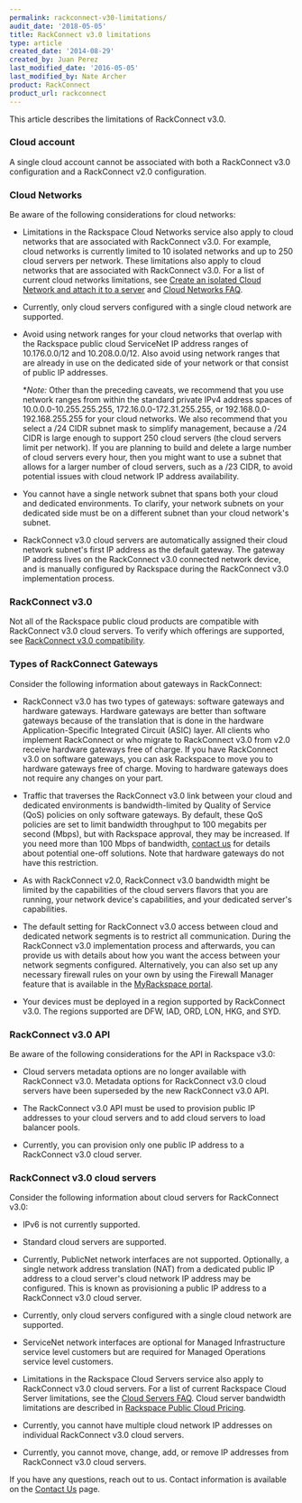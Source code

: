 ```yaml
---
permalink: rackconnect-v30-limitations/
audit_date: '2018-05-05'
title: RackConnect v3.0 limitations
type: article
created_date: '2014-08-29'
created_by: Juan Perez
last_modified_date: '2016-05-05'
last_modified_by: Nate Archer
product: RackConnect
product_url: rackconnect
---
```


This article describes the limitations of RackConnect v3.0.

### Cloud account

A single cloud account cannot be associated with both a RackConnect v3.0 configuration and a RackConnect v2.0 configuration.

### Cloud Networks

Be aware of the following considerations for cloud networks:

- Limitations in the Rackspace Cloud Networks service also apply to cloud networks that are associated with RackConnect v3.0. For example, cloud networks is currently limited to 10 isolated networks and up to 250 cloud servers per network. These limitations also apply to cloud networks that are associated with RackConnect v3.0. For a list of current cloud networks limitations, see [Create an isolated Cloud Network and attach it to a server](/how-to/create-an-isolated-cloud-network-and-attach-it-to-a-server) and [Cloud Networks FAQ](/how-to/cloud-networks-faq).

- Currently, only cloud servers configured with a single cloud network are supported.

- Avoid using network ranges for your cloud networks that overlap with the Rackspace public cloud ServiceNet IP address ranges of 10.176.0.0/12 and 10.208.0.0/12. Also avoid using network ranges that are already in use on the dedicated side of your network or that consist of public IP addresses.

  **Note:* Other than the preceding caveats, we recommend that you use network ranges from within the standard private IPv4 address spaces of 10.0.0.0-10.255.255.255, 172.16.0.0-172.31.255.255, or 192.168.0.0-192.168.255.255 for your cloud networks. We also recommend that you select a /24 CIDR subnet mask to simplify management, because a /24 CIDR is large enough to support 250 cloud servers (the cloud servers limit per network). If you are planning to build and delete a large number of cloud servers every hour, then you might want to use a subnet that allows for a larger number of cloud servers, such as a /23 CIDR, to avoid potential issues with cloud network IP address availability.

- You cannot have a single network subnet that spans both your cloud and dedicated environments. To clarify, your network subnets on your dedicated side must be on a different subnet than your cloud network's subnet.

- RackConnect v3.0 cloud servers are automatically assigned their cloud network subnet's first IP address as the default gateway. The gateway IP address lives on the RackConnect v3.0 connected network device, and is manually configured by Rackspace during the RackConnect v3.0 implementation process.

### RackConnect v3.0

Not all of the Rackspace public cloud products are compatible with RackConnect v3.0 cloud servers. To verify which offerings are supported, see [RackConnect v3.0 compatibility](/how-to/rackconnect-v30-compatibility).

### Types of RackConnect Gateways

Consider the following information about gateways in RackConnect:

- RackConnect v3.0 has two types of gateways: software gateways and hardware gateways. Hardware gateways are better than
software gateways because of the translation that is done in the hardware Application-Specific Integrated Circuit (ASIC) layer. All clients who implement RackConnect or who migrate to RackConnect v3.0 from v2.0 receive hardware gateways free  of charge. If you have RackConnect v3.0 on software gateways, you can ask Rackspace to move you to hardware gateways free of charge. Moving to hardware gateways does not require any changes on your part.
 
- Traffic that traverses the RackConnect v3.0 link between your cloud and dedicated environments is bandwidth-limited by  Quality of Service (QoS) policies on only software gateways. By default, these QoS policies are set to limit bandwidth throughput to 100 megabits per second (Mbps), but with Rackspace approval, they may be increased. If you need more than 100 Mbps of bandwidth, [contact us](/how-to/support/) for details about potential one-off solutions. Note that hardware gateways do not have this restriction.

- As with RackConnect v2.0, RackConnect v3.0 bandwidth might be limited by the capabilities of the cloud servers flavors that you are running, your network device's capabilities, and your dedicated server's capabilities.

- The default setting for RackConnect v3.0 access between cloud and dedicated network segments is to restrict all communication. During the RackConnect v3.0 implementation process and afterwards, you can provide us with details about how you want the access between your network segments configured. Alternatively, you can also set up any necessary firewall rules on your own by using the Firewall Manager feature that is available in the [MyRackspace portal](https://my.rackspace.com/).

- Your devices must be deployed in a region supported by RackConnect v3.0. The regions supported are DFW, IAD, ORD, LON, HKG, and SYD.

### RackConnect v3.0 API

Be aware of the following considerations for the API in Rackspace v3.0:

- Cloud servers metadata options are no longer available with RackConnect v3.0. Metadata options for RackConnect v3.0 cloud servers have been superseded by the new RackConnect v3.0 API.

- The RackConnect v3.0 API must be used to provision public IP addresses to your cloud servers and to add cloud servers to load balancer pools.

- Currently, you can provision only one public IP address to a RackConnect v3.0 cloud server.

### RackConnect v3.0 cloud servers

Consider the following information about cloud servers for RackConnect v3.0:

- IPv6 is not currently supported.

- Standard cloud servers are supported.

- Currently, PublicNet network interfaces are not supported. Optionally, a single network address translation (NAT) from a dedicated public IP address to a cloud server's cloud network IP address may be configured. This is known as provisioning a public IP address to a RackConnect v3.0 cloud server.

- Currently, only cloud servers configured with a single cloud network are supported.

- ServiceNet network interfaces are optional for Managed Infrastructure service level customers but are required for Managed Operations service level customers.

- Limitations in the Rackspace Cloud Servers service also apply to RackConnect v3.0 cloud servers. For a list of current Rackspace Cloud Server limitations, see the [Cloud Servers FAQ](/how-to/cloud-servers-faq). Cloud server bandwidth limitations are described in [Rackspace Public Cloud Pricing](http://www.rackspace.com/cloud/public-pricing/#cloud-servers).

- Currently, you cannot have multiple cloud network IP addresses on individual RackConnect v3.0 cloud servers.

- Currently, you cannot move, change, add, or remove IP addresses from RackConnect v3.0 cloud servers.

If you have any questions, reach out to us. Contact information is available on the [Contact Us](/how-to/support) page.
